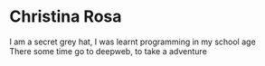 # Christina Rosa

<body>I am a secret grey hat, I was learnt programming in my school age</br>
There some time go to deepweb, to take a adventure</br>



</body>
